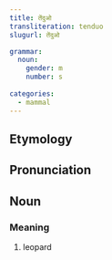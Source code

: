 ```yaml
---
title: तेंदुओ
transliteration: tenduo
slugurl: तेंदुओ

grammar:
  noun:
    gender: m
    number: s
    
categories: 
  - mammal
---
```


## Etymology

## Pronunciation

## Noun
### Meaning
1. leopard